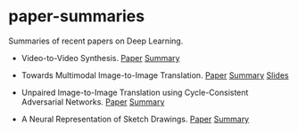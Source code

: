 # paper-summaries
Summaries of recent papers on Deep Learning.

* Video-to-Video Synthesis. [Paper](https://arxiv.org/abs/1808.06601) [Summary](https://github.com/akileshbadrinaaraayanan/paper-summaries/blob/master/video-video-synthesis.pdf)

* Towards Multimodal Image-to-Image Translation. [Paper](https://arxiv.org/abs/1711.11586) [Summary](https://github.com/akileshbadrinaaraayanan/paper-summaries/blob/master/bicycle-gan.md) [Slides](https://github.com/akileshbadrinaaraayanan/paper-summaries/blob/master/Bicycle_GAN.pdf)

* Unpaired Image-to-Image Translation using Cycle-Consistent Adversarial Networks. [Paper](https://arxiv.org/abs/1703.10593) [Summary](https://github.com/akileshbadrinaaraayanan/paper-summaries/blob/master/Cycle_GAN.pdf)

* A Neural Representation of Sketch Drawings. [Paper](https://arxiv.org/pdf/1704.03477.pdf) [Summary](https://github.com/akileshbadrinaaraayanan/paper-summaries/blob/master/neural-representation-sketch-drawings.md)




